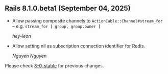 ## Rails 8.1.0.beta1 (September 04, 2025) ##

*   Allow passing composite channels to `ActionCable::Channel#stream_for` – e.g. `stream_for [ group, group.owner ]`

    *hey-leon*

*   Allow setting nil as subscription connection identifier for Redis.

    *Nguyen Nguyen*

Please check [8-0-stable](https://github.com/rails/rails/blob/8-0-stable/actioncable/CHANGELOG.md) for previous changes.
